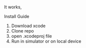It works,

Install Guide
1. Download xcode 
2. Clone repo
3. open .xcodeproj file
4. Run in simulator or on local device
